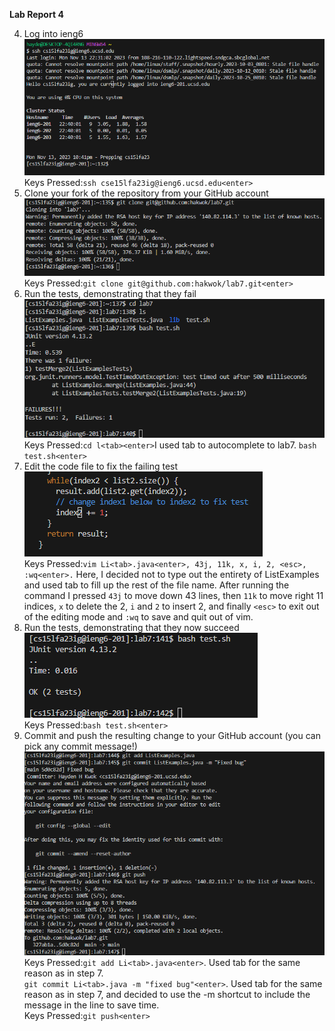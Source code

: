 **Lab Report 4**

4. Log into ieng6<br />
   ![screen1](/Screenshots/lab7-1.png)<br />
   Keys Pressed:```ssh cse15lfa23ig@ieng6.ucsd.edu<enter>```<br />
5. Clone your fork of the repository from your GitHub account<br />
   ![screen2](/Screenshots/lab7-2.png)<br />
   Keys Pressed:```git clone git@github.com:hakwok/lab7.git<enter>```<br />
6. Run the tests, demonstrating that they fail<br />
   ![screen3](/Screenshots/lab7-3.png)<br />
   Keys Pressed:```cd l<tab><enter>```I used tab to autocomplete to lab7. ```bash test.sh<enter>```<br />
7. Edit the code file to fix the failing test<br />
    ![screen4](/Screenshots/labt7-4.png)<br />
    Keys Pressed:```vim Li<tab>.java<enter>, 43j, 11k, x, i, 2, <esc>, :wq<enter>.``` Here, I decided not to type out the entirety of ListExamples and used tab to fill up the rest of the file name. After running the command I pressed ```43j``` to move down 43 lines, then ```11k``` to move right 11 indices, ```x``` to delete the 2, ```i``` and ```2``` to insert 2, and finally ```<esc>``` to exit out of the editing mode and ```:wq``` to save and quit out of vim.<br />
8. Run the tests, demonstrating that they now succeed<br />
    ![screen5](/Screenshots/labt7-5.png)<br />
    Keys Pressed:```bash test.sh<enter>```<br />
9. Commit and push the resulting change to your GitHub account (you can pick any commit message!)<br />
    ![screen6](/Screenshots/labt7-6.png)<br />
   Keys Pressed:```git add Li<tab>.java<enter>```. Used tab for the same reason as in step 7.<br />
   ```git commit Li<tab>.java -m "fixed bug"<enter>```. Used tab for the same reason as in step 7, and decided to use the -m shortcut to include the message in the line to save time. <br />
   Keys Pressed:```git push<enter>```<br />
